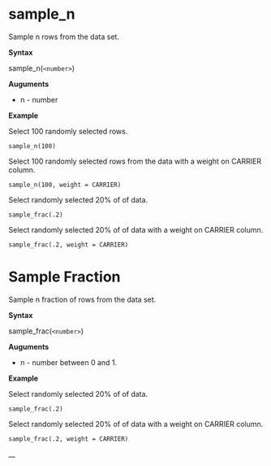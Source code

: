 # sample_n

Sample n rows from the data set.

**Syntax**  

sample_n(```<number>```)  

**Auguments**  

- n - number

**Example**  

Select 100 randomly selected rows.

```
sample_n(100)  
```

Select 100 randomly selected rows from the data with a weight on CARRIER column.

```
sample_n(100, weight = CARRIER)  
```

Select randomly selected 20% of of data.

```
sample_frac(.2)  
```

Select randomly selected 20% of of data with a weight on CARRIER column.

```
sample_frac(.2, weight = CARRIER)  
```

# Sample Fraction

Sample n fraction of rows from the data set.

**Syntax**  

sample_frac(```<number>```)

**Auguments**  

- n - number between 0 and 1.

**Example**  

Select randomly selected 20% of of data.
```
sample_frac(.2)  
```

Select randomly selected 20% of of data with a weight on CARRIER column.
```
sample_frac(.2, weight = CARRIER)  
```

__  